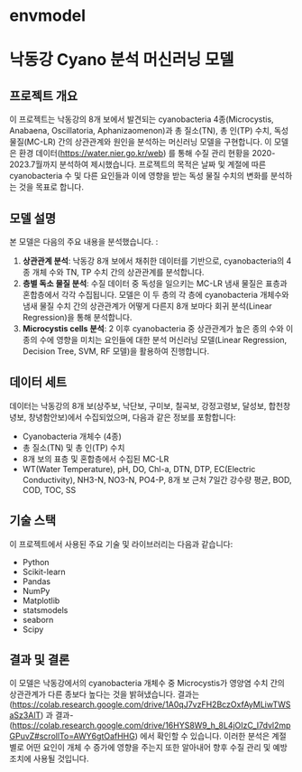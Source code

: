 # envmodel
# 낙동강 Cyano 분석 머신러닝 모델

## 프로젝트 개요
이 프로젝트는 낙동강의 8개 보에서 발견되는 cyanobacteria 4종(Microcystis, Anabaena, Oscillatoria, Aphanizaomenon)과 총 질소(TN), 총 인(TP) 수치, 독성 물질(MC-LR) 간의 상관관계와 원인을 분석하는 머신러닝 모델을 구현합니다. 이 모델은 환경 데이터(https://water.nier.go.kr/web) 를 통해 수질 관리 현황을 2020-2023.7월까지 분석하여 제시했습니다. 프로젝트의 목적은 날짜 및 계절에 따른 cyanobacteria 수 및 다른 요인들과 이에 영향을 받는 독성 물질 수치의 변화를 분석하는 것을 목표로 합니다.

## 모델 설명
본 모델은 다음의 주요 내용을 분석했습니다. :
1. **상관관계 분석**: 낙동강 8개 보에서 채취한 데이터를 기반으로, cyanobacteria의 4종 개체 수와 TN, TP 수치 간의 상관관계를 분석합니다.
2. **층별 독소 물질 분석**: 수질 데이터 중 독성을 일으키는 MC-LR 냄새 물질은 표층과 혼합층에서 각각 수집됩니다. 모델은 이 두 층의 각 층에 cyanobacteria 개체수와 냄새 물질 수치 간의 상관관계가 어떻게 다른지 8개 보마다 회귀 분석(Linear Regression)을 통해 분석합니다.
3. **Microcystis cells 분석**: 2  이후 cyanobacteria 중 상관관계가 높은 종의 수와 이 종의 수에 영향을 미치는 요인들에 대한 분석 머신러닝 모델(Linear Regression, Decision Tree, SVM, RF 모델)을 활용하여 진행합니다.

## 데이터 세트
데이터는 낙동강의 8개 보(상주보, 낙단보, 구미보, 칠곡보, 강정고령보, 달성보, 합천창녕보, 창녕함안보)에서 수집되었으며, 다음과 같은 정보를 포함합니다:
- Cyanobacteria 개체수 (4종)
- 총 질소(TN) 및 총 인(TP) 수치
- 8개 보의 표층 및 혼합층에서 수집된 MC-LR
- WT(Water Temperature), pH, DO, Chl-a, DTN, DTP, EC(Electric Conductivity), NH3-N, NO3-N, PO4-P, 8개 보 근처 7일간 강수량 평균, BOD, COD, TOC, SS

## 기술 스택
이 프로젝트에서 사용된 주요 기술 및 라이브러리는 다음과 같습니다:
- Python
- Scikit-learn
- Pandas
- NumPy
- Matplotlib
- statsmodels
- seaborn
- Scipy

## 결과 및 결론
이 모델은 낙동강에서의 cyanobacteria 개체수 중 Microcystis가 영양염 수치 간의 상관관계가 다른 종보다 높다는 것을 밝혀냈습니다. 결과는 (https://colab.research.google.com/drive/1A0qJ7vzFH2BczOxfAyMLiwTWSaSz3AlT) 과 결과-(https://colab.research.google.com/drive/16HYS8W9_h_8L4jOIzC_I7dvl2mpGPuvZ#scrollTo=AWY6gtOafHHG) 에서 확인할 수 있습니다. 이러한 분석은 계절별로 어떤 요인이 개체 수 증가에 영향을 주는지 또한 알아내어 향후 수질 관리 및 예방 조치에 사용될 것입니다.


